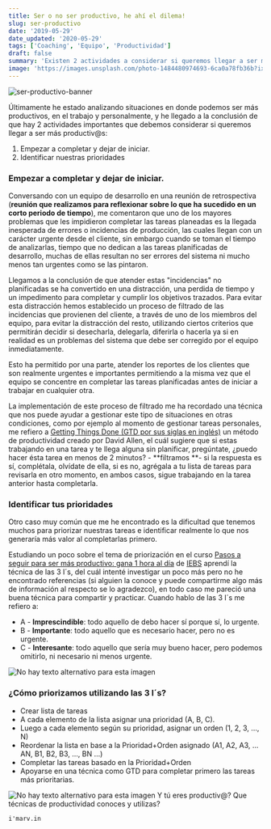 ```yaml
---
title: Ser o no ser productivo, he ahí el dilema!
slug: ser-productivo
date: '2019-05-29'
date_updated: '2020-05-29'
tags: ['Coaching', 'Equipo', 'Productividad']
draft: false
summary: 'Existen 2 actividades a considerar si queremos llegar a ser más productivos(as) empezar a completar y dejar de iniciar, e identificar nuestras prioridades.'
image: 'https://images.unsplash.com/photo-1484480974693-6ca0a78fb36b?ixlib=rb-1.2.1&q=80&fm=jpg&crop=entropy&cs=tinysrgb&w=2000&fit=max&ixid=eyJhcHBfaWQiOjExNzczfQ'
---
```


![ser-productivo-banner](https://images.unsplash.com/photo-1484480974693-6ca0a78fb36b?ixlib=rb-1.2.1&q=80&fm=jpg&crop=entropy&cs=tinysrgb&w=2000&fit=max&ixid=eyJhcHBfaWQiOjExNzczfQ)

Últimamente he estado analizando situaciones en donde podemos ser más productivos, en el trabajo y personalmente, y he llegado a la conclusión de que hay 2 actividades importantes que debemos considerar si queremos llegar a ser más productiv@s:

1. Empezar a completar y dejar de iniciar.
2. Identificar nuestras prioridades

### Empezar a completar y dejar de iniciar.

Conversando con un equipo de desarrollo en una reunión de retrospectiva (**reunión que realizamos para reflexionar sobre lo que ha sucedido en un corto periodo de tiempo**), me comentaron que uno de los mayores problemas que les impidieron completar las tareas planeadas es la llegada inesperada de errores o incidencias de producción, las cuales llegan con un carácter urgente desde el cliente, sin embargo cuando se toman el tiempo de analizarlas, tiempo que no dedican a las tareas planificadas de desarrollo, muchas de ellas resultan no ser errores del sistema ni mucho menos tan urgentes como se las pintaron.

Llegamos a la conclusión de que atender estas "incidencias" no planificadas se ha convertido en una distracción, una perdida de tiempo y un impedimento para completar y cumplir los objetivos trazados. Para evitar esta distracción hemos establecido un proceso de filtrado de las incidencias que provienen del cliente, a través de uno de los miembros del equipo, para evitar la distracción del resto, utilizando ciertos criterios que permitirán decidir si desecharla, delegarla, diferirla o hacerla ya si en realidad es un problemas del sistema que debe ser corregido por el equipo inmediatamente.

Esto ha permitido por una parte, atender los reportes de los clientes que son realmente urgentes e importantes permitiendo a la misma vez que el equipo se concentre en completar las tareas planificadas antes de iniciar a trabajar en cualquier otra.

La implementación de este proceso de filtrado me ha recordado una técnica que nos puede ayudar a gestionar este tipo de situaciones en otras condiciones, como por ejemplo al momento de gestionar tareas personales, me refiero a [Getting Things Done (GTD por sus siglas en inglés)](https://es.wikipedia.org/wiki/Getting_Things_Done) un método de productividad creado por David Allen, el cuál sugiere que si estas trabajando en una tarea y te llega alguna sin planificar, pregúntate, ¿puedo hacer ésta tarea en menos de 2 minutos? - **filtramos **- si la respuesta es sí, complétala, olvídate de ella, si es no, agrégala a tu lista de tareas para revisarla en otro momento, en ambos casos, sigue trabajando en la tarea anterior hasta completarla.

### Identificar tus prioridades

Otro caso muy común que me he encontrado es la dificultad que tenemos muchos para priorizar nuestras tareas e identificar realmente lo que nos generaría más valor al completarlas primero.

Estudiando un poco sobre el tema de priorización en el curso [Pasos a seguir para ser más productivo: gana 1 hora al día](https://www.iebschool.com/programas/pasos-seguir-productivo-gana-1-hora-dia/) de [IEBS](https://www.iebschool.com/) aprendí la técnica de las 3 I´s, del cuál intenté investigar un poco más pero no he encontrado referencias (si alguien la conoce y puede compartirme algo más de información al respecto se lo agradezco), en todo caso me pareció una buena técnica para compartir y practicar. Cuando hablo de las 3 I´s me refiero a:

- A - **Imprescindible**: todo aquello de debo hacer sí porque sí, lo urgente.
- B - **Importante**: todo aquello que es necesario hacer, pero no es urgente.
- C - **Interesante**: todo aquello que sería muy bueno hacer, pero podemos omitirlo, ni necesario ni menos urgente.

![No hay texto alternativo para esta imagen](https://media-exp1.licdn.com/dms/image/C4E12AQH2Uhe2P2or0A/article-inline_image-shrink_1000_1488/0?e=1596067200&v=beta&t=BOTlwIFM1ayiJAFyz7G-kg0gyNW08YTMPVGv0TdObTk)

### ¿Cómo priorizamos utilizando las 3 I´s?

- Crear lista de tareas
- A cada elemento de la lista asignar una prioridad (A, B, C).
- Luego a cada elemento según su prioridad, asignar un orden (1, 2, 3, …, N)
- Reordenar la lista en base a la Prioridad+Orden asignado (A1, A2, A3, … AN, B1, B2, B3, …, BN …)
- Completar las tareas basado en la Prioridad+Orden
- Apoyarse en una técnica como GTD para completar primero las tareas más prioritarias.

![No hay texto alternativo para esta imagen](https://media-exp1.licdn.com/dms/image/C4E12AQFZe7xSTgAwpg/article-inline_image-shrink_1000_1488/0?e=1596067200&v=beta&t=HhcTYpHDqPlF29IOmeooWCNHRYyE1UYjRjhI84fMXm4)
Y tú eres productiv@? Que técnicas de productividad conoces y utilizas?

    i'marv.in
